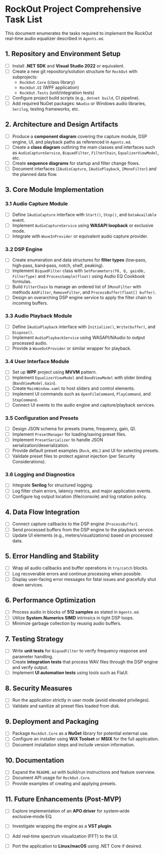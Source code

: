 # RockOut Project Comprehensive Task List

This document enumerates the tasks required to implement the RockOut real-time audio equalizer described in `Agents.md`.

## 1. Repository and Environment Setup
- [ ] Install **.NET SDK** and **Visual Studio 2022** or equivalent.
- [ ] Create a new git repository/solution structure for `RockOut` with subprojects:
  - `RockOut.Core` (class library)
  - `RockOut.UI` (WPF application)
  - `RockOut.Tests` (unit/integration tests)
- [ ] Configure project build scripts (e.g., `dotnet build`, CI pipeline).
- [ ] Add required NuGet packages: `NAudio` or Windows audio libraries, `Serilog`, testing frameworks, etc.

## 2. Architecture and Design Artifacts
- [ ] Produce a **component diagram** covering the capture module, DSP engine, UI, and playback paths as referenced in `Agents.md`.
- [ ] Create a **class diagram** outlining the main classes and interfaces such as `AudioCaptureService`, `BiquadFilter`, `FilterChain`, `EqualizerViewModel`, etc.
- [ ] Create **sequence diagrams** for startup and filter change flows.
- [ ] Document interfaces (`IAudioCapture`, `IAudioPlayback`, `IMonoFilter`) and the planned data flow.

## 3. Core Module Implementation
### 3.1 Audio Capture Module
- [ ] Define `IAudioCapture` interface with `Start()`, `Stop()`, and `DataAvailable` event.
- [ ] Implement `AudioCaptureService` using **WASAPI loopback** or exclusive mode.
- [ ] Integrate with `WaveInProvider` or equivalent audio capture provider.

### 3.2 DSP Engine
- [ ] Create enumeration and data structures for **filter types** (low‑pass, high‑pass, band‑pass, notch, shelf, peaking).
- [ ] Implement `BiquadFilter` class with `SetParameters(f0, Q, gainDb, FilterType)` and `ProcessSample(float)` using Audio EQ Cookbook formulas.
- [ ] Build `FilterChain` to manage an ordered list of `IMonoFilter` with methods `AddFilter`, `RemoveFilter`, and `ProcessBuffer(float[] buffer)`.
- [ ] Design an overarching DSP engine service to apply the filter chain to incoming buffers.

### 3.3 Audio Playback Module
- [ ] Define `IAudioPlayback` interface with `Initialize()`, `Write(buffer)`, and `Dispose()`.
- [ ] Implement `AudioPlaybackService` using WASAPI/NAudio to output processed audio.
- [ ] Provide a `WaveOutProvider` or similar wrapper for playback.

### 3.4 User Interface Module
- [ ] Set up **WPF** project using **MVVM** pattern.
- [ ] Implement `EqualizerViewModel` and `BandViewModel` with slider binding (`BandViewModel.Gain`).
- [ ] Create `MainWindow.xaml` to host sliders and control elements.
- [ ] Implement UI commands such as `OpenFileCommand`, `PlayCommand`, and `StopCommand`.
- [ ] Connect UI events to the audio engine and capture/playback services.

### 3.5 Configuration and Presets
- [ ] Design JSON schema for presets (name, frequency, gain, Q).
- [ ] Implement `PresetManager` for loading/saving preset files.
- [ ] Implement `PresetSerializer` to handle JSON serialization/deserialization.
- [ ] Provide default preset examples (`Rock`, etc.) and UI for selecting presets.
- [ ] Validate preset files to protect against injection (per Security Considerations).

### 3.6 Logging and Diagnostics
- [ ] Integrate **Serilog** for structured logging.
- [ ] Log filter chain errors, latency metrics, and major application events.
- [ ] Configure log output location (file/console) and log rotation policy.

## 4. Data Flow Integration
- [ ] Connect capture callbacks to the DSP engine (`ProcessBuffer`).
- [ ] Send processed buffers from the DSP engine to the playback service.
- [ ] Update UI elements (e.g., meters/visualizations) based on processed data.

## 5. Error Handling and Stability
- [ ] Wrap all audio callbacks and buffer operations in `try/catch` blocks.
- [ ] Log recoverable errors and continue processing when possible.
- [ ] Display user-facing error messages for fatal issues and gracefully shut down services.

## 6. Performance Optimization
- [ ] Process audio in blocks of **512 samples** as stated in `Agents.md`.
- [ ] Utilize **System.Numerics SIMD** intrinsics in tight DSP loops.
- [ ] Minimize garbage collection by reusing audio buffers.

## 7. Testing Strategy
- [ ] Write **unit tests** for `BiquadFilter` to verify frequency response and parameter handling.
- [ ] Create **integration tests** that process WAV files through the DSP engine and verify output.
- [ ] Implement **UI automation tests** using tools such as FlaUI.

## 8. Security Measures
- [ ] Run the application strictly in user mode (avoid elevated privileges).
- [ ] Validate and sanitize all preset files loaded from disk.

## 9. Deployment and Packaging
- [ ] Package `RockOut.Core` as a **NuGet** library for potential external use.
- [ ] Configure an installer using **WiX Toolset** or **MSIX** for the full application.
- [ ] Document installation steps and include version information.

## 10. Documentation
- [ ] Expand the `README.md` with build/run instructions and feature overview.
- [ ] Document API usage for `RockOut.Core`.
- [ ] Provide examples of creating and applying presets.

## 11. Future Enhancements (Post‑MVP)
- [ ] Explore implementation of an **APO driver** for system‑wide exclusive‑mode EQ.
- [ ] Investigate wrapping the engine as a **VST plugin**.
- [ ] Add real‑time spectrum visualization (FFT) to the UI.
- [ ] Port the application to **Linux/macOS** using .NET Core if desired.

